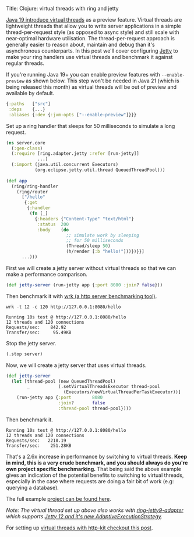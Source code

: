 Title: Clojure: virtual threads with ring and jetty

[Java 19 introduce virtual threads](https://openjdk.org/jeps/425) as a preview feature. Virtual threads are lightweight threads that allow you to write server applications in a simple thread-per-request style (as opposed to async style) and still scale with near-optimal hardware utilisation. The thread-per-request approach is generally easier to reason about, maintain and debug than it's asynchronous counterparts. In this post we'll cover configuring [Jetty](https://github.com/ring-clojure/ring/tree/master/ring-jetty-adapter) to make your ring handlers use virtual threads and benchmark it against regular threads.

If you're running Java 19+ you can enable preview features with `--enable-preview` as shown below. This step won't be needed in Java 21 (which is being released this month) as virtual threads will be out of preview and available by default.

```Clojure
{:paths   ["src"]
 :deps    {...}
 :aliases {:dev {:jvm-opts ["--enable-preview"]}}}
```

Set up a ring handler that sleeps for 50 milliseconds to simulate a long request.

```Clojure
(ns server.core
  (:gen-class)
  (:require [ring.adapter.jetty :refer [run-jetty]]
            ...)
  (:import (java.util.concurrent Executors)
           (org.eclipse.jetty.util.thread QueuedThreadPool)))
           
(def app
  (ring/ring-handler
    (ring/router
      ["/hello"
       {:get
        {:handler
         (fn [_]
           {:headers {"Content-Type" "text/html"}
            :status  200
            :body    (do
                       ;; simulate work by sleeping
                       ;; for 50 milliseconds
                       (Thread/sleep 50)
                       (h/render [:b "hello!"]))})}}]
      ...)))
```

First we will create a jetty server without virtual threads so that we can make a performance comparison.

```Clojure
(def jetty-server (run-jetty app {:port 8080 :join? false}))
```

Then benchmark  it with [wrk (a http server benchmarking tool)](https://github.com/wg/wrk).

```
wrk -t 12 -c 120 http://127.0.0.1:8080/hello

Running 10s test @ http://127.0.0.1:8080/hello
12 threads and 120 connections
Requests/sec:    842.92
Transfer/sec:     95.49KB
```

Stop the jetty server.

```Clojure 
(.stop server)
```

Now, we will create a jetty server that uses virtual threads.

```Clojure
(def jetty-server
  (let [thread-pool (new QueuedThreadPool)
        _           (.setVirtualThreadsExecutor thread-pool
                      (Executors/newVirtualThreadPerTaskExecutor))]
    (run-jetty app {:port        8080
                    :join?       false
                    :thread-pool thread-pool})))
```

Then benchmark it.

```
Running 10s test @ http://127.0.0.1:8080/hello
12 threads and 120 connections
Requests/sec:   2218.19
Transfer/sec:    251.28KB
```

That's a 2.6x increase in performance by switching to virtual threads. **Keep in mind, this is a very crude benchmark, and you should always do you're own project specific benchmarking.** That being said the above example gives an indication of the potential benefits to switching to virtual threads, especially in the case where requests are doing a fair bit of work (e.g: querying a database).

The full example [project can be found here](https://github.com/andersmurphy/clj-cookbook/tree/master/virtual-threads/jetty).

*Note: The virtual thread set up above also works with [ring-jetty9-adapter](https://github.com/sunng87/ring-jetty9-adapter) which supports [Jetty 12 and it's new AdaptiveExecutionStrategy](https://webtide.com/jetty-12-virtual-threads-support/).*

For setting up [virtual threads with http-kit checkout this post](https://andersmurphy.com/2023/09/15/clojure-virtual-threads-with-ring-and-http-kit.html).
